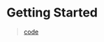 # Getting Started

> [code](https://www.kaggle.com/code/jhoward/is-it-a-bird-creating-a-model-from-your-own-data)